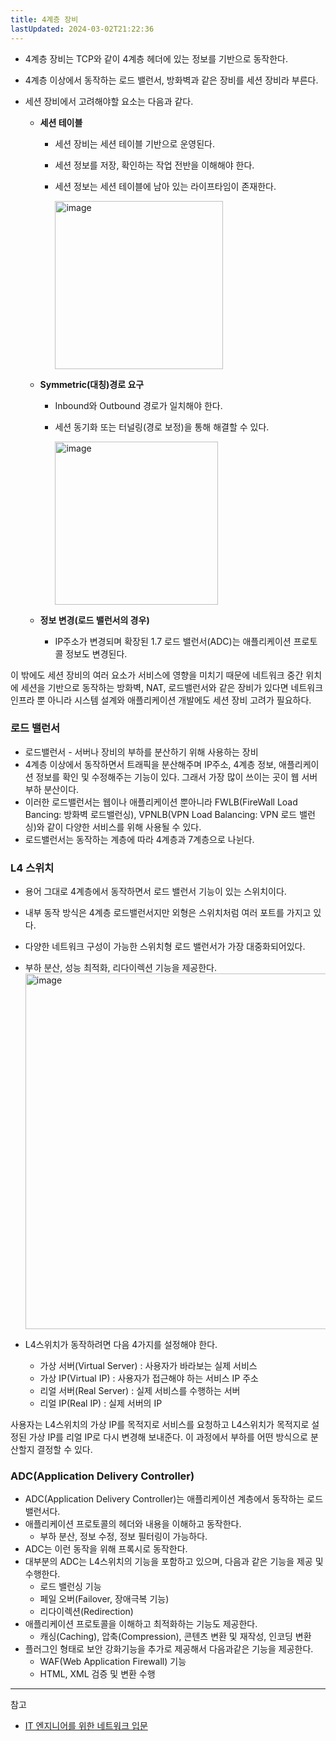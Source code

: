 ```yaml
---
title: 4계층 장비
lastUpdated: 2024-03-02T21:22:36
---
```


- 4계층 장비는 TCP와 같이 4계층 헤더에 있는 정보를 기반으로 동작한다. 
- 4계층 이상에서 동작하는 로드 밸런서, 방화벽과 같은 장비를 세션 장비라 부른다.

- 세션 장비에서 고려해야할 요소는 다음과 같다. 
  - **세션 테이블**
    - 세션 장비는 세션 테이블 기반으로 운영된다.
    - 세션 정보를 저장, 확인하는 작업 전반을 이해해야 한다.
    - 세션 정보는 세션 테이블에 남아 있는 라이프타임이 존재한다. 
  
      <img width="269" alt="image" src="https://github.com/rlaisqls/TIL/assets/81006587/b0b6330f-d87d-4fc7-a8d0-9778715f0d9b">
    
  - **Symmetric(대칭)경로 요구**
    - Inbound와 Outbound 경로가 일치해야 한다.
    - 세션 동기화 또는 터널링(경로 보정)을 통해 해결할 수 있다.
  
      <img width="261" alt="image" src="https://github.com/rlaisqls/TIL/assets/81006587/e0e40add-2e9f-4623-8518-cdff0dc8b963">
    
  - **정보 변경(로드 밸런서의 경우)**
    - IP주소가 변경되며 확장된 1.7 로드 밸런서(ADC)는 애플리케이션 프로토콜 정보도 변경된다. 
  
이 밖에도 세션 장비의 여러 요소가 서비스에 영향을 미치기 때문에 네트워크 중간 위치에 세션을 기반으로 동작하는 방화벽, NAT, 로드밸런서와 같은 장비가 있다면 네트워크 인프라 뿐 아니라 시스템 설계와 애플리케이션 개발에도 세션 장비 고려가 필요하다. 

### 로드 밸런서

- 로드밸런서 - 서버나 장비의 부하를 분산하기 위해 사용하는 장비
- 4계층 이상에서 동작하면서 트래픽을 분산해주며 IP주소, 4계층 정보, 애플리케이션 정보를 확인 및 수정해주는 기능이 있다. 그래서 가장 많이 쓰이는 곳이 웹 서버 부하 분산이다. 
- 이러한 로드밸런서는 웹이나 애플리케이션 뿐아니라 FWLB(FireWall Load Bancing: 방화벽 로드밸런싱), VPNLB(VPN Load Balancing: VPN 로드 밸런싱)와 같이 다양한 서비스를 위해 사용될 수 있다.
- 로드밸런서는 동작하는 계층에 따라 4계층과 7계층으로 나뉜다.

### L4 스위치 

- 용어 그대로 4계층에서 동작하면서 로드 밸런서 기능이 있는 스위치이다.
- 내부 동작 방식은 4계층 로드밸런서지만 외형은 스위치처럼 여러 포트를 가지고 있다. 
- 다양한 네트워크 구성이 가능한 스위치형 로드 밸런서가 가장 대중화되어있다. 
- 부하 분산, 성능 최적화, 리다이렉션 기능을 제공한다.
    <img width="569" alt="image" src="https://github.com/rlaisqls/TIL/assets/81006587/5f03e7a6-4f5b-41eb-959a-8583b8e21808">

- L4스위치가 동작하려면 다음 4가지를 설정해야 한다. 
  - 가상 서버(Virtual Server) : 사용자가 바라보는 실제 서비스
  - 가상 IP(Virtual IP) : 사용자가 접근해야 하는 서비스 IP 주소
  - 리얼 서버(Real Server) : 실제 서비스를 수행하는 서버
  - 리얼 IP(Real IP) : 실제 서버의 IP
  
사용자는 L4스위치의 가상 IP를 목적지로 서비스를 요청하고 L4스위치가 목적지로 설정된 가상 IP를 리얼 IP로 다시 변경해 보내준다. 이 과정에서 부하를 어떤 방식으로 분산할지 결정할 수 있다. 

### ADC(Application Delivery Controller)

- ADC(Application Delivery Controller)는 애플리케이션 계층에서 동작하는 로드 밸런서다. 
- 애플리케이션 프로토콜의 헤더와 내용을 이해하고 동작한다. 
  - 부하 분산, 정보 수정, 정보 필터링이 가능하다.
- ADC는 이런 동작을 위해 프록시로 동작한다. 
- 대부분의 ADC는 L4스위치의 기능을 포함하고 있으며, 다음과 같은 기능을 제공 및 수행한다.
  - 로드 밸런싱 기능
  - 페일 오버(Failover, 장애극복 기능)
  - 리다이렉션(Redirection)
- 애플리케이션 프로토콜을 이해하고 최적화하는 기능도 제공한다. 
  - 캐싱(Caching), 압축(Compression), 콘텐츠 변환 및 재작성, 인코딩 변환
- 플러그인 형태로 보안 강화기능을 추가로 제공해서 다음과같은 기능을 제공한다. 
  - WAF(Web Application Firewall) 기능
  - HTML, XML 검증 및 변환 수행

---
참고
- [IT 엔지니어를 위한 네트워크 입문](https://m.yes24.com/Goods/Detail/93997435)